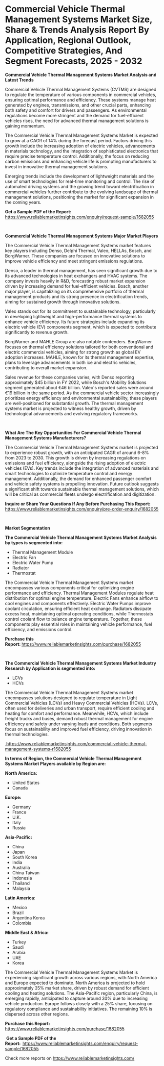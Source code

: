 <p><h1>Commercial Vehicle Thermal Management Systems Market Size, Share & Trends Analysis Report By Application, Regional Outlook, Competitive Strategies, And Segment Forecasts, 2025 - 2032</h1></p><p><strong>Commercial Vehicle Thermal Management Systems Market Analysis and Latest Trends</strong></p>
<p><p>Commercial Vehicle Thermal Management Systems (CVTMS) are designed to regulate the temperature of various components in commercial vehicles, ensuring optimal performance and efficiency. These systems manage heat generated by engines, transmissions, and other crucial parts, enhancing both safety and comfort for drivers and passengers. As environmental regulations become more stringent and the demand for fuel-efficient vehicles rises, the need for advanced thermal management solutions is gaining momentum.</p><p>The Commercial Vehicle Thermal Management Systems Market is expected to grow at a CAGR of 14% during the forecast period. Factors driving this growth include the increasing adoption of electric vehicles, advancements in materials technology, and the integration of sophisticated electronics that require precise temperature control. Additionally, the focus on reducing carbon emissions and enhancing vehicle life is prompting manufacturers to invest in innovative thermal management solutions. </p><p>Emerging trends include the development of lightweight materials and the use of smart technologies for real-time monitoring and control. The rise of automated driving systems and the growing trend toward electrification in commercial vehicles further contribute to the evolving landscape of thermal management solutions, positioning the market for significant expansion in the coming years.</p></p>
<p><strong>Get a Sample PDF of the Report:&nbsp;</strong> <a href="https://www.reliablemarketinsights.com/enquiry/request-sample/1682055?utm_campaign=3044&utm_medium=2&utm_source=Github&utm_content=ia&utm_term=24032025&utm_id=commercial-vehicle-thermal-management-systems">https://www.reliablemarketinsights.com/enquiry/request-sample/1682055</a></p>
<p>&nbsp;</p>
<p><strong>Commercial Vehicle Thermal Management Systems Major Market Players</strong></p>
<p><p>The Commercial Vehicle Thermal Management Systems market features key players including Denso, Delphi Thermal, Valeo, HELLAs, Bosch, and BorgWarner. These companies are focused on innovative solutions to improve vehicle efficiency and meet stringent emissions regulations.</p><p>Denso, a leader in thermal management, has seen significant growth due to its advanced technologies in heat exchangers and HVAC systems. The company invests heavily in R&D, forecasting robust market expansion driven by increasing demand for fuel-efficient vehicles. Bosch, another major player, is capitalizing on its comprehensive portfolio of thermal management products and its strong presence in electrification trends, aiming for sustained growth through innovative solutions.</p><p>Valeo stands out for its commitment to sustainable technology, particularly in developing lightweight and high-performance thermal systems to enhance vehicle efficiency. Its future strategies include expanding its electric vehicle (EV) components segment, which is expected to contribute significantly to revenue growth.</p><p>BorgWarner and MAHLE Group are also notable contenders. BorgWarner focuses on thermal efficiency solutions tailored for both conventional and electric commercial vehicles, aiming for strong growth as global EV adoption increases. MAHLE, known for its thermal management expertise, plans to leverage advancements in both ice and electric vehicles, contributing to overall market expansion.</p><p>Sales revenue for these companies varies, with Denso reporting approximately $45 billion in FY 2022, while Bosch's Mobility Solutions segment generated about €46 billion. Valeo's reported sales were around €19 billion in the same period. As the commercial vehicle sector increasingly prioritizes energy efficiency and environmental sustainability, these players are well-positioned for substantial growth. The thermal management systems market is projected to witness healthy growth, driven by technological advancements and evolving regulatory frameworks.</p></p>
<p>&nbsp;</p>
<p><strong>What Are The Key Opportunities For Commercial Vehicle Thermal Management Systems Manufacturers?</strong></p>
<p><p>The Commercial Vehicle Thermal Management Systems market is projected to experience robust growth, with an anticipated CAGR of around 6-8% from 2023 to 2030. This growth is driven by increasing regulations on emissions and fuel efficiency, alongside the rising adoption of electric vehicles (EVs). Key trends include the integration of advanced materials and smart technologies to optimize temperature control and energy management. Additionally, the demand for enhanced passenger comfort and vehicle safety systems is propelling innovation. Future outlook suggests a significant shift towards sustainable thermal management solutions, which will be critical as commercial fleets undergo electrification and digitization.</p></p>
<p><strong>Inquire or Share Your Questions If Any Before Purchasing This Report:</strong> <a href="https://www.reliablemarketinsights.com/enquiry/pre-order-enquiry/1682055?utm_campaign=3044&utm_medium=2&utm_source=Github&utm_content=ia&utm_term=24032025&utm_id=commercial-vehicle-thermal-management-systems">https://www.reliablemarketinsights.com/enquiry/pre-order-enquiry/1682055</a></p>
<p>&nbsp;</p>
<p><strong>Market Segmentation</strong></p>
<p><strong>The Commercial Vehicle Thermal Management Systems Market Analysis by types is segmented into:</strong></p>
<p><ul><li>Thermal Management Module</li><li>Electric Fan</li><li>Electric Water Pump</li><li>Radiator</li><li>Thermostat</li></ul></p>
<p><p>The Commercial Vehicle Thermal Management Systems market encompasses various components critical for optimizing engine performance and efficiency. Thermal Management Modules regulate heat distribution for optimal engine temperature. Electric Fans enhance airflow to cool engines and components effectively. Electric Water Pumps improve coolant circulation, ensuring efficient heat exchange. Radiators dissipate excess heat, maintaining optimal operating conditions, while Thermostats control coolant flow to balance engine temperature. Together, these components play essential roles in maintaining vehicle performance, fuel efficiency, and emissions control.</p></p>
<p><strong>Purchase this Report:&nbsp;</strong><a href="https://www.reliablemarketinsights.com/purchase/1682055?utm_campaign=3044&utm_medium=2&utm_source=Github&utm_content=ia&utm_term=24032025&utm_id=commercial-vehicle-thermal-management-systems">https://www.reliablemarketinsights.com/purchase/1682055</a></p>
<p>&nbsp;</p>
<p><strong>The Commercial Vehicle Thermal Management Systems Market Industry Research by Application is segmented into:</strong></p>
<p><ul><li>LCVs</li><li>HCVs</li></ul></p>
<p><p>The Commercial Vehicle Thermal Management Systems market encompasses solutions designed to regulate temperature in Light Commercial Vehicles (LCVs) and Heavy Commercial Vehicles (HCVs). LCVs, often used for deliveries and urban transport, require efficient cooling and heating for comfort and performance. Meanwhile, HCVs, which include freight trucks and buses, demand robust thermal management for engine efficiency and safety under varying loads and conditions. Both segments focus on sustainability and improved fuel efficiency, driving innovation in thermal technologies.</p></p>
<p><a href="https://www.reliablemarketinsights.com/commercial-vehicle-thermal-management-systems-r1682055?utm_campaign=3044&utm_medium=2&utm_source=Github&utm_content=ia&utm_term=24032025&utm_id=commercial-vehicle-thermal-management-systems">&nbsp;https://www.reliablemarketinsights.com/commercial-vehicle-thermal-management-systems-r1682055</a></p>
<p><strong>In terms of Region, the Commercial Vehicle Thermal Management Systems Market Players available by Region are:</strong></p>
<p>
    <p> <strong> North America: </strong>
        <ul>
            <li>United States</li>
            <li>Canada</li>
        </ul>
        </p> 
    <p> <strong> Europe: </strong>
        <ul>
            <li>Germany</li>
            <li>France</li>
            <li>U.K.</li>
            <li>Italy</li>
            <li>Russia</li>
        </ul>
        </p> 
    <p> <strong> Asia-Pacific: </strong>
        <ul>
            <li>China</li>
            <li>Japan</li>
            <li>South Korea</li>
            <li>India</li>
            <li>Australia</li>
            <li>China Taiwan</li>
            <li>Indonesia</li>
            <li>Thailand</li>
            <li>Malaysia</li>
        </ul>
        </p> 
    <p> <strong> Latin America: </strong>
        <ul>
            <li>Mexico</li>
            <li>Brazil</li>
            <li>Argentina Korea</li>
            <li>Colombia</li>
        </ul>
        </p> 
    <p> <strong> Middle East & Africa: </strong>
        <ul>
            <li>Turkey</li>
            <li>Saudi</li>
            <li>Arabia</li>
            <li>UAE</li>
            <li>Korea</li>
        </ul>
    </p>
    </p>
<p><p>The Commercial Vehicle Thermal Management Systems Market is experiencing significant growth across various regions, with North America and Europe expected to dominate. North America is projected to hold approximately 35% market share, driven by robust demand for efficient cooling and heating solutions. The Asia-Pacific region, particularly China, is emerging rapidly, anticipated to capture around 30% due to increasing vehicle production. Europe follows closely with a 25% share, focusing on regulatory compliance and sustainability initiatives. The remaining 10% is dispersed across other regions.</p></p>
<p><strong>Purchase this Report: </strong><a href="https://www.reliablemarketinsights.com/purchase/1682055?utm_campaign=3044&utm_medium=2&utm_source=Github&utm_content=ia&utm_term=24032025&utm_id=commercial-vehicle-thermal-management-systems">https://www.reliablemarketinsights.com/purchase/1682055</a></p>
<p>&nbsp;<strong>Get a Sample PDF of the Report:&nbsp;&nbsp;</strong><a href="https://www.reliablemarketinsights.com/enquiry/request-sample/1682055?utm_campaign=3044&utm_medium=2&utm_source=Github&utm_content=ia&utm_term=24032025&utm_id=commercial-vehicle-thermal-management-systems">https://www.reliablemarketinsights.com/enquiry/request-sample/1682055</a></p>
<p><strong></strong></p>
<p>Check more reports on <a href="https://www.reliablemarketinsights.com/?utm_campaign=3044&utm_medium=2&utm_source=Github&utm_content=ia&utm_term=24032025&utm_id=commercial-vehicle-thermal-management-systems">https://www.reliablemarketinsights.com/</a></p>